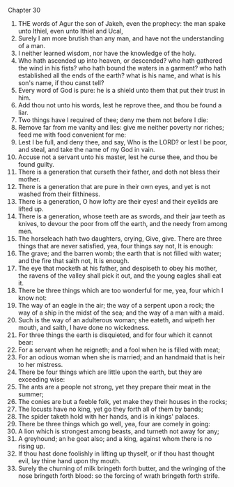 

Chapter 30

1. THE words of Agur the son of Jakeh, even the prophecy: the man spake unto Ithiel, even unto Ithiel and Ucal,
2. Surely I am more brutish than any man, and have not the understanding of a man.
3. I neither learned wisdom, nor have the knowledge of the holy.
4. Who hath ascended up into heaven, or descended?  who hath gathered the wind in his fists?  who hath bound the waters in a garment?  who hath established all the ends of the earth?  what is his name, and what is his son's name, if thou canst tell?
5. Every word of God is pure: he is a shield unto them that put their trust in him.
6. Add thou not unto his words, lest he reprove thee, and thou be found a liar.
7. Two things have I required of thee; deny me them not before I die:
8. Remove far from me vanity and lies: give me neither poverty nor riches; feed me with food convenient for me:
9. Lest I be full, and deny thee, and say, Who is the LORD?  or lest I be poor, and steal, and take the name of my God in vain.
10. Accuse not a servant unto his master, lest he curse thee, and thou be found guilty.
11. There is a generation that curseth their father, and doth not bless their mother.
12. There is a generation that are pure in their own eyes, and yet is not washed from their filthiness.
13. There is a generation, O how lofty are their eyes!  and their eyelids are lifted up.
14. There is a generation, whose teeth are as swords, and their jaw teeth as knives, to devour the poor from off the earth, and the needy from among men.
15. The horseleach hath two daughters, crying, Give, give. There are three things that are never satisfied, yea, four things say not, It is enough:
16. The grave; and the barren womb; the earth that is not filled with water; and the fire that saith not, It is enough.
17. The eye that mocketh at his father, and despiseth to obey his mother, the ravens of the valley shall pick it out, and the young eagles shall eat it.
18. There be three things which are too wonderful for me, yea, four which I know not:
19. The way of an eagle in the air; the way of a serpent upon a rock; the way of a ship in the midst of the sea; and the way of a man with a maid.
20. Such is the way of an adulterous woman; she eateth, and wipeth her mouth, and saith, I have done no wickedness.
21. For three things the earth is disquieted, and for four which it cannot bear:
22. For a servant when he reigneth; and a fool when he is filled with meat;
23. For an odious woman when she is married; and an handmaid that is heir to her mistress.
24. There be four things which are little upon the earth, but they are exceeding wise:
25. The ants are a people not strong, yet they prepare their meat in the summer;
26. The conies are but a feeble folk, yet make they their houses in the rocks;
27. The locusts have no king, yet go they forth all of them by bands;
28. The spider taketh hold with her hands, and is in kings' palaces.
29. There be three things which go well, yea, four are comely in going:
30. A lion which is strongest among beasts, and turneth not away for any;
31. A greyhound; an he goat also; and a king, against whom there is no rising up.
32. If thou hast done foolishly in lifting up thyself, or if thou hast thought evil, lay thine hand upon thy mouth.
33. Surely the churning of milk bringeth forth butter, and the wringing of the nose bringeth forth blood: so the forcing of wrath bringeth forth strife.
